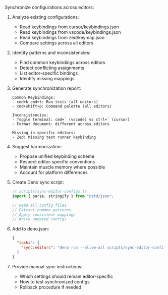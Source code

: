 Synchronize configurations across editors:

1. Analyze existing configurations:
   - Read keybindings from cursor/keybindings.json
   - Read keybindings from vscode/keybindings.json
   - Read keybindings from zed/keymap.json
   - Compare settings across all editors

2. Identify patterns and inconsistencies:
   - Find common keybindings across editors
   - Detect conflicting assignments
   - List editor-specific bindings
   - Identify missing mappings

3. Generate synchronization report:
   ```
   Common Keybindings:
   - cmd+k cmd+t: Run tests (all editors)
   - cmd+shift+p: Command palette (all editors)

   Inconsistencies:
   - Toggle terminal: cmd+` (vscode) vs ctrl+` (cursor)
   - Format document: different across editors

   Missing in specific editors:
   - Zed: Missing test runner keybinding
   ```

4. Suggest harmonization:
   - Propose unified keybinding scheme
   - Respect editor-specific conventions
   - Maintain muscle memory where possible
   - Account for platform differences

5. Create Deno sync script:
   ```typescript
   // scripts/sync-editor-configs.ts
   import { parse, stringify } from "@std/json";

   // Read all config files
   // Extract common patterns
   // Apply consistent mappings
   // Write updated configs
   ```

6. Add to deno.json:
   ```json
   {
     "tasks": {
       "sync:editors": "deno run --allow-all scripts/sync-editor-configs.ts"
     }
   }
   ```

7. Provide manual sync instructions:
   - Which settings should remain editor-specific
   - How to test synchronized configs
   - Rollback procedure if needed
